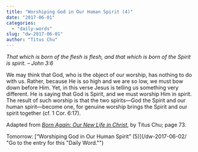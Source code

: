 ```yaml
---
title: "Worshiping God in Our Human Spirit (4)"
date: "2017-06-01"
categories: 
  - "daily-words"
slug: "dw-2017-06-01"
author: "Titus Chu"
---
```


_That which is born of the flesh is flesh, and that which is born of the Spirit is spirit._ _– John 3:6_

We may think that God, who is the object of our worship, has nothing to do with us. Rather, because He is so high and we are so low, we must bow down before Him. Yet, in this verse Jesus is telling us something very different. He is saying that God is Spirit, and we must worship Him in spirit. The result of such worship is that the two spirits—God the Spirit and our human spirit—become one, for genuine worship brings the Spirit and our spirit together (cf. 1 Cor. 6:17).

Adapted from _[Born Again: Our New Life in Christ](/book-born-again/ "Go to the listing for this book.")_, by Titus Chu; page 73.

Tomorrow: [“Worshiping God in Our Human Spirit” (5)](/dw-2017-06-02/ "Go to the entry for this "Daily Word."")
